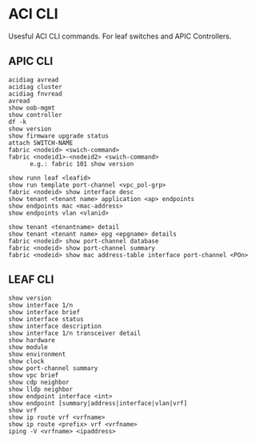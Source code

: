 # ACI CLI

Usesful ACI CLI commands. For leaf switches and APIC Controllers.

## APIC CLI

    acidiag avread
    acidiag cluster
    acidiag fnvread
    avread
    show oob-mgmt
    show controller
    df -k
    show version
    show firmware upgrade status
    attach SWITCH-NAME
    fabric <nodeid> <swich-command>
    fabric <nodeid1>-<nodeid2> <swich-command>
          e.g.: fabric 101 show version 

    show runn leaf <leafid>
    show run template port-channel <vpc_pol-grp>
    fabric <nodeid> show interface desc
    show tenant <tenant name> application <ap> endpoints
    show endpoints mac <mac-address>
    show endpoints vlan <vlanid>

    show tenant <tenantname> detail
    show tenant <tenant name> epg <epgname> details
    fabric <nodeid> show port-channel database
    fabric <nodeid> show port-channel summary
    fabric <nodeid> show mac address-table interface port-channel <POn>

## LEAF CLI

    show version
    show interface 1/n 
    show interface brief
    show interface status
    show interface description
    show interface 1/n transceiver detail
    show hardware
    show module
    show environment
    show clock
    show port-channel summary
    show vpc brief
    show cdp neighbor
    show lldp neighbor
    show endpoint interface <int>
    show endpoint [summary|address|interface|vlan|vrf]
    show vrf
    show ip route vrf <vrfname>
    show ip route <prefix> vrf <vrfname>
    iping -V <vrfname> <ipaddress>
